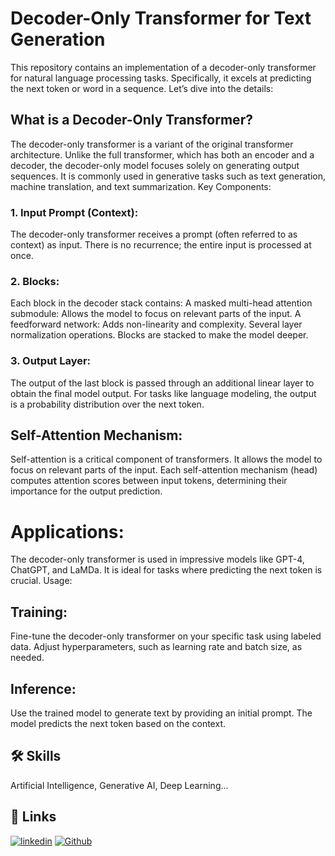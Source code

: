 
# Decoder-Only Transformer for Text Generation

This repository contains an implementation of a decoder-only transformer for natural language processing tasks. Specifically, it excels at predicting the next token or word in a sequence. Let’s dive into the details:

## What is a Decoder-Only Transformer?
The decoder-only transformer is a variant of the original transformer architecture.
Unlike the full transformer, which has both an encoder and a decoder, the decoder-only model focuses solely on generating output sequences.
It is commonly used in generative tasks such as text generation, machine translation, and text summarization.
Key Components:
### 1. Input Prompt (Context):
The decoder-only transformer receives a prompt (often referred to as context) as input.
There is no recurrence; the entire input is processed at once.
### 2. Blocks:
Each block in the decoder stack contains:
A masked multi-head attention submodule: Allows the model to focus on relevant parts of the input.
A feedforward network: Adds non-linearity and complexity.
Several layer normalization operations.
Blocks are stacked to make the model deeper.
### 3. Output Layer:
The output of the last block is passed through an additional linear layer to obtain the final model output.
For tasks like language modeling, the output is a probability distribution over the next token.
## Self-Attention Mechanism:
Self-attention is a critical component of transformers.
It allows the model to focus on relevant parts of the input.
Each self-attention mechanism (head) computes attention scores between input tokens, determining their importance for the output prediction.
# Applications:
The decoder-only transformer is used in impressive models like GPT-4, ChatGPT, and LaMDa.
It is ideal for tasks where predicting the next token is crucial.
Usage:
## Training:
Fine-tune the decoder-only transformer on your specific task using labeled data.
Adjust hyperparameters, such as learning rate and batch size, as needed.
## Inference:
Use the trained model to generate text by providing an initial prompt.
The model predicts the next token based on the context.

## 🛠 Skills
Artificial Intelligence, Generative AI, Deep Learning...

## 🔗 Links
[![linkedin](https://img.shields.io/badge/linkedin-0A66C2?style=for-the-badge&logo=linkedin&logoColor=white)](https://www.linkedin.com/prajveen)
[![Github](https://img.shields.io/badge/github-1DA1F2?style=for-the-badge&logo=github&logoColor=white)](https://www.github.com/prajveen)


